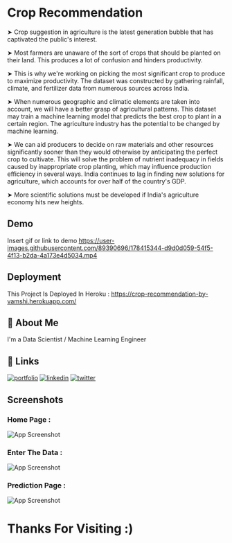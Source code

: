 
# Crop Recommendation

➤ Crop suggestion in agriculture is the latest generation bubble that has captivated the public's interest. 

➤ Most farmers are unaware of the sort of crops that should be planted on their land. This produces a lot of confusion and hinders productivity. 

➤ This is why we're working on picking the most significant crop to produce to maximize productivity. The dataset was constructed by gathering rainfall, climate, and fertilizer data from numerous sources across India.

➤ When numerous geographic and climatic elements are taken into account, we will have a better grasp of agricultural patterns. This dataset may train a machine learning model that predicts the best crop to plant in a certain region. The agriculture industry has the potential to be changed by machine learning. 
 
➤ We can aid producers to decide on raw materials and other resources significantly sooner than they would otherwise by anticipating the perfect crop to cultivate. This will solve the problem of nutrient inadequacy in fields caused by inappropriate crop planting, which may influence production efficiency in several ways. India continues to lag in finding new solutions for agriculture, which accounts for over half of the country's GDP.
 
➤ More scientific solutions must be developed if India's agriculture economy hits new heights.
## Demo

Insert gif or link to demo
https://user-images.githubusercontent.com/89390696/178415344-d9d0d059-54f5-4f13-b2da-4a173e4d5034.mp4

## Deployment

This Project Is Deployed In Heroku : https://crop-recommendation-by-vamshi.herokuapp.com/




## 🚀 About Me
I'm a Data Scientist / Machine Learning Engineer


## 🔗 Links
[![portfolio](https://img.shields.io/badge/Github-000?style=for-the-badge&logo=github&logoColor=white)](https://github.com/Kollipati)
[![linkedin](https://img.shields.io/badge/linkedin-0A66C2?style=for-the-badge&logo=linkedin&logoColor=white)](https://www.linkedin.com/in/vamshi-chowdary-aa8208219)
[![twitter](https://img.shields.io/badge/instagram-1DA1F2?style=for-the-badge&logo=instagram&logoColor=white)](https://twitter.com/)


## Screenshots

### Home Page :

![App Screenshot](https://user-images.githubusercontent.com/89390696/178411772-aad421a9-fbde-4690-b68f-b9837c3d08ce.png)


### Enter The Data :


![App Screenshot](https://user-images.githubusercontent.com/89390696/178412001-2e59691a-4447-4706-b76e-e795ae654881.png)


### Prediction Page :


![App Screenshot](https://user-images.githubusercontent.com/89390696/178412247-82d2e563-58ed-4f3e-8fa6-14c76019ba82.png)




# Thanks For Visiting :) 


